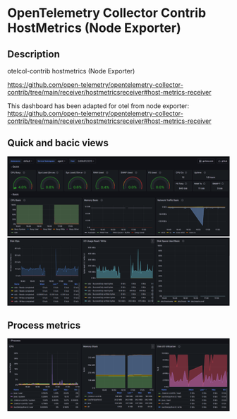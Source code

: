 # OpenTelemetry Collector Contrib HostMetrics (Node Exporter)

## Description
otelcol-contrib hostmetrics (Node Exporter)

https://github.com/open-telemetry/opentelemetry-collector-contrib/tree/main/receiver/hostmetricsreceiver#host-metrics-receiver

This dashboard has been adapted for otel from node exporter: https://github.com/open-telemetry/opentelemetry-collector-contrib/tree/main/receiver/hostmetricsreceiver#host-metrics-receiver

## Quick and bacic views

![Quick view 1](./quick-1.png)
![Quick view 1](./quick-2.png)

## Process metrics
![Process view 1](./process-1.png)
